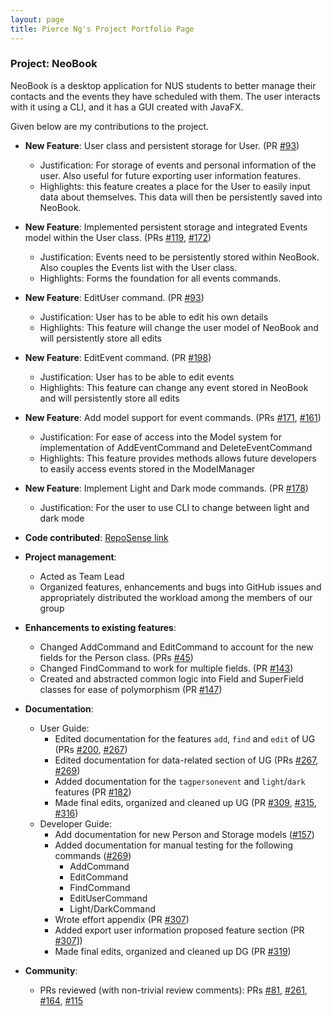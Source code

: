 ```yaml
---
layout: page
title: Pierce Ng's Project Portfolio Page
---
```


### Project: NeoBook

NeoBook is a desktop application for NUS students to better manage their contacts and the events they have scheduled with them. The user interacts with it using a CLI, and it has a GUI created with JavaFX.

Given below are my contributions to the project.

* **New Feature**: User class and persistent storage for User. (PR [#93](https://github.com/AY2223S2-CS2103T-F12-3/tp/pull/93))
  * Justification: For storage of events and personal information of the user. Also useful for future exporting user information features.
  * Highlights: this feature creates a place for the User to easily input data about themselves. This data will then be persistently saved into NeoBook. 

* **New Feature**: Implemented persistent storage and integrated Events model within the User class. (PRs [#119](https://github.com/AY2223S2-CS2103T-F12-3/tp/pull/119), [#172](https://github.com/AY2223S2-CS2103T-F12-3/tp/pull/172))
  * Justification: Events need to be persistently stored within NeoBook. Also couples the Events list with the User class.
  * Highlights: Forms the foundation for all events commands.

* **New Feature**: EditUser command. (PR [#93](https://github.com/AY2223S2-CS2103T-F12-3/tp/pull/93))
  * Justification: User has to be able to edit his own details
  * Highlights: This feature will change the user model of NeoBook and will persistently store all edits

* **New Feature**: EditEvent command. (PR [#198](https://github.com/AY2223S2-CS2103T-F12-3/tp/pull/198))
  * Justification: User has to be able to edit events
  * Highlights: This feature can change any event stored in NeoBook and will persistently store all edits

* **New Feature**: Add model support for event commands. (PRs [#171](https://github.com/AY2223S2-CS2103T-F12-3/tp/pull/171), [#161](https://github.com/AY2223S2-CS2103T-F12-3/tp/pull/161))
  * Justification: For ease of access into the Model system for implementation of AddEventCommand and DeleteEventCommand
  * Highlights: This feature provides methods allows future developers to easily access events stored in the ModelManager

* **New Feature**: Implement Light and Dark mode commands. (PR [#178](https://github.com/AY2223S2-CS2103T-F12-3/tp/pull/178))
  * Justification: For the user to use CLI to change between light and dark mode

* **Code contributed**: [RepoSense link](https://nus-cs2103-ay2223s2.github.io/tp-dashboard/?search=igezt&breakdown=true)

* **Project management**:
  * Acted as Team Lead
  * Organized features, enhancements and bugs into GitHub issues and appropriately distributed the workload among the members of our group

* **Enhancements to existing features**:
  * Changed AddCommand and EditCommand to account for the new fields for the Person class. (PRs [#45](https://github.com/AY2223S2-CS2103T-F12-3/tp/pull/45))
  * Changed FindCommand to work for multiple fields. (PR [#143](https://github.com/AY2223S2-CS2103T-F12-3/tp/pull/143))
  * Created and abstracted common logic into Field and SuperField classes for ease of polymorphism (PR [#147](https://github.com/AY2223S2-CS2103T-F12-3/tp/pull/147))

* **Documentation**:
  * User Guide:
    * Edited documentation for the features `add`, `find` and `edit` of UG (PRs [#200](https://github.com/AY2223S2-CS2103T-F12-3/tp/pull/200), [#267](https://github.com/AY2223S2-CS2103T-F12-3/tp/pull/267))
    * Edited documentation for data-related section of UG (PRs [#267](https://github.com/AY2223S2-CS2103T-F12-3/tp/pull/267), [#269](https://github.com/AY2223S2-CS2103T-F12-3/tp/pull/269))
    * Added documentation for the `tagpersonevent` and `light`/`dark` features (PR [#182](https://github.com/AY2223S2-CS2103T-F12-3/tp/pull/267))
    * Made final edits, organized and cleaned up UG (PR [#309](https://github.com/AY2223S2-CS2103T-F12-3/tp/pull/309), [#315](https://github.com/AY2223S2-CS2103T-F12-3/tp/pull/315), [#316](https://github.com/AY2223S2-CS2103T-F12-3/tp/pull/316))
  * Developer Guide:
    * Add documentation for new Person and Storage models ([#157](https://github.com/AY2223S2-CS2103T-F12-3/tp/pull/157))
    * Added documentation for manual testing for the following commands ([#269](https://github.com/AY2223S2-CS2103T-F12-3/tp/pull/269))
      * AddCommand
      * EditCommand
      * FindCommand
      * EditUserCommand
      * Light/DarkCommand
    * Wrote effort appendix (PR [#307](https://github.com/AY2223S2-CS2103T-F12-3/tp/pull/307))
    * Added export user information proposed feature section (PR [#307](https://github.com/AY2223S2-CS2103T-F12-3/tp/pull/307)])
    * Made final edits, organized and cleaned up DG (PR [#319](https://github.com/AY2223S2-CS2103T-F12-3/tp/pull/319))



* **Community**:
  * PRs reviewed (with non-trivial review comments): PRs [#81](https://github.com/AY2223S2-CS2103T-F12-3/tp/pull/81), [#261](https://github.com/AY2223S2-CS2103T-F12-3/tp/pull/261), [#164](https://github.com/AY2223S2-CS2103T-F12-3/tp/pull/164), [#115](https://github.com/AY2223S2-CS2103T-F12-3/tp/pull/115)


